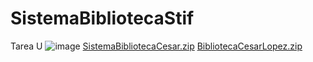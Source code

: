 # SistemaBibliotecaStif
Tarea U 
![image](https://github.com/CesarSTF/SistemaBibliotecaStif/assets/166522713/87ff65e6-c735-4d11-97ef-7f5e57793eb5)
[SistemaBibliotecaCesar.zip](https://github.com/CesarSTF/SistemaBibliotecaStif/files/15268508/SistemaBibliotecaCesar.zip)
[BibliotecaCesarLopez.zip](https://github.com/CesarSTF/SistemaBibliotecaStif/files/15268515/BibliotecaCesarLopez.zip)
